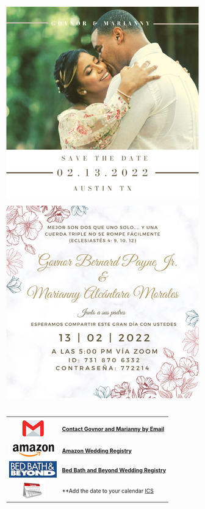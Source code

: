 
![image](images/2.jpeg)

![image](images/3.jpeg)

<br>

|                                                                                                                  |                                                                                                                             |
|:----------------------------------------------------------------------------------------------------------------:|-----------------------------------------------------------------------------------------------------------------------------|
|                           [![image](images/images.png)](mailto:govnorpayne@gmail.com)                            | [**Contact Govnor and Marianny by Email**](mailto:govnorpayne@gmail.com)                                                    |
|              [![image](images/amazon.png)](https://www.amazon.com/wedding/share/GovnorandMarianny)               | [**Amazon Wedding Registry**](https://www.amazon.com/wedding/share/GovnorandMarianny)                                       |
| [![image](images/bedbath.jpeg)](https://www.bedbathandbeyond.com/store/giftregistry/viewregistryguest/550446398) | [**Bed Bath and Beyond Wedding Registry**](https://www.bedbathandbeyond.com/store/giftregistry/viewregistryguest/550446398) |
|                 [![image](images/calendar-icon-png-4125.png)](images/GovnorMariannyWedding.ics)                  | **Add the date to your calendar [ICS](images/GovnorMariannyWedding.ics)                                                     |
